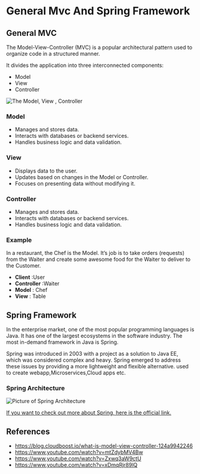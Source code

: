  #  General Mvc And Spring Framework 

## General MVC

The Model-View-Controller (MVC) is a popular architectural pattern used to organize code in a structured manner.

It divides the application into three interconnected components:
  - Model
  - View 
  - Controller
  
  ![The Model, View , Controller](https://encrypted-tbn0.gstatic.com/images?q=tbn:ANd9GcTQOvyVjsNfN-lpZG2Ipj2_DhGXdccO_LkrLw&s)

  ### **Model** 
 - Manages and stores data.
 - Interacts with databases or backend services.
 - Handles business logic and data validation.
 ### **View** 
 - Displays data to the user.
 - Updates based on changes in the Model or Controller.
 - Focuses on presenting data without modifying it.
 ### **Controller** 
 - Manages and stores data.
 - Interacts with databases or backend services.
 - Handles business logic and data validation.
### **Example**
In a restaurant, the Chef is the Model. It’s job is to take orders (requests) from the Waiter and create some awesome food for the Waiter to deliver to the Customer.

- **Client** :User
- **Controller** :Waiter
- **Model** : Chef 
- **View** : Table

## Spring Framework
In the enterprise market, one of the most popular programming languages is Java. It has one of the largest ecosystems in the software industry. The most in-demand framework in Java is Spring.

Spring was introduced in 2003 with a project as a solution to Java EE, which was considered complex and heavy. Spring emerged to address these issues by providing a more lightweight and flexible alternative.
used to create webapp,Microservices,Cloud apps etc.
### Spring Architecture
![Picture of Spring Architecture](https://himanshugpt.files.wordpress.com/2010/07/spring.png)

[If you want to check out more about Spring, here is the official link.](https://spring.io/)

## References
- https://blog.cloudboost.io/what-is-model-view-controller-124a9942246
- https://www.youtube.com/watch?v=mtZdybMV4Bw
- https://www.youtube.com/watch?v=Zxwq3aW9ctU
- https://www.youtube.com/watch?v=xDmqRjr89lQ